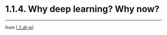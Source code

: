 # 1.1.4. Why deep learning? Why now?


---
from [[_1_dl-js]]

[//begin]: # "Autogenerated link references for markdown compatibility"
[_1_dl-js]: _1_dl-js.md "Chapter 1. Deep learning and JavaScript"
[//end]: # "Autogenerated link references"